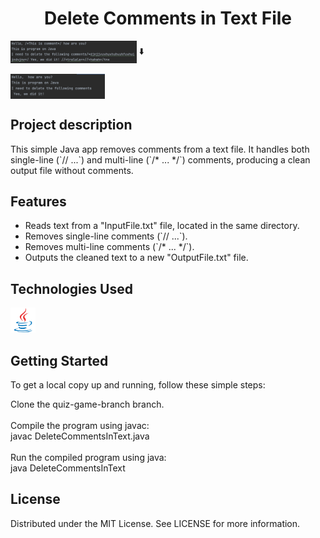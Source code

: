 <h1 align="center">Delete Comments in Text File</h1>
<img align="center" src="./InputText.png" width="40%" height="auto"/>
⬇️
<br/><br/>
<img align="center" src="./OutputText.png" width="30%" height="auto"/>
<h2>Project description</h2>
This simple Java app removes comments from a text file. It handles both single-line (`// ...`) and multi-line (`/* ... */`) comments, producing a clean output file without comments.

<h2>Features</h2>
<ul>
  <li>Reads text from a "InputFile.txt" file, located in the same directory.</li>
  <li>Removes single-line comments (`// ...`).</li>
  <li>Removes multi-line comments (`/* ... */`).</li>
  <li>Outputs the cleaned text to a new "OutputFile.txt" file.</li>
</ul>

<h2>Technologies Used</h2>
<a href="https://www.java.com" target="_blank" rel="noreferrer"> <img src="https://raw.githubusercontent.com/devicons/devicon/master/icons/java/java-original.svg" alt="java" width="40" height="40"/> </a>

<h2>Getting Started</h2>
To get a local copy up and running, follow these simple steps:
<br/>

Clone the quiz-game-branch branch.<br/><br/>
Compile the program using javac:<br/>
javac DeleteCommentsInText.java<br/><br/>
Run the compiled program using java:<br/>
java DeleteCommentsInText

<h2>License</h2>
Distributed under the MIT License. See LICENSE for more information.
